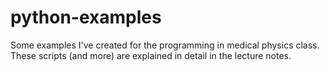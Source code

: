 # python-examples
Some examples I've created for the programming in medical physics class. These scripts (and more) are explained in detail in the lecture notes.
